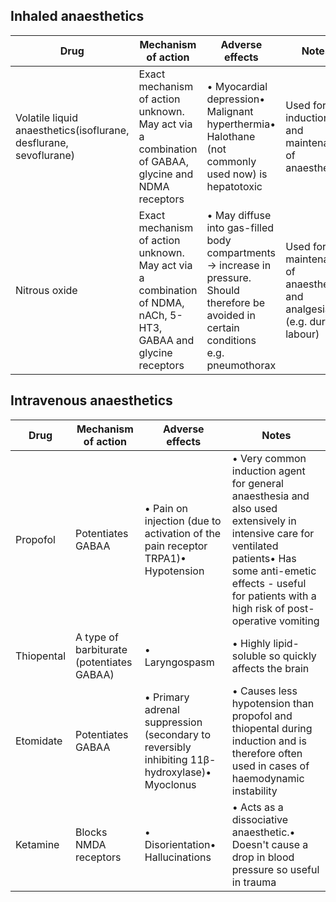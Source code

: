 Inhaled anaesthetics
--------------------

  


| Drug | Mechanism of action | Adverse effects | Notes |
| --- | --- | --- | --- |
| Volatile liquid anaesthetics(isoflurane, desflurane, sevoflurane) | Exact mechanism of action unknown. May act via a combination of GABAA, glycine and NDMA receptors | • Myocardial depression• Malignant hyperthermia• Halothane (not commonly used now) is hepatotoxic | Used for induction and maintenance of anaesthesia |
| Nitrous oxide | Exact mechanism of action unknown. May act via a combination of NDMA, nACh, 5\-HT3, GABAA and glycine receptors | • May diffuse into gas\-filled body compartments → increase in pressure. Should therefore be avoided in certain conditions e.g. pneumothorax | Used for maintenance of anaesthesia and analgesia (e.g. during labour) |

  
Intravenous anaesthetics
------------------------

  


| Drug | Mechanism of action | Adverse effects | Notes |
| --- | --- | --- | --- |
| Propofol | Potentiates GABAA | • Pain on injection (due to activation of the pain receptor TRPA1\)• Hypotension | • Very common induction agent for general anaesthesia and also used extensively in intensive care for ventilated patients• Has some anti\-emetic effects \- useful for patients with a high risk of post\-operative vomiting |
| Thiopental | A type of barbiturate (potentiates GABAA) | • Laryngospasm | • Highly lipid\-soluble so quickly affects the brain |
| Etomidate | Potentiates GABAA | • Primary adrenal suppression (secondary to reversibly inhibiting 11β\-hydroxylase)• Myoclonus | • Causes less hypotension than propofol and thiopental during induction and is therefore often used in cases of haemodynamic instability |
| Ketamine | Blocks NMDA receptors | • Disorientation• Hallucinations | • Acts as a dissociative anaesthetic.• Doesn't cause a drop in blood pressure so useful in trauma |

